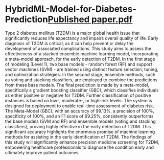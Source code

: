 # HybridML-Model-for-Diabetes-Prediction[Published paper.pdf](https://github.com/user-attachments/files/19071414/Published.paper.pdf)

Type 2 diabetes mellitus (T2DM) is a major global health issue that significantly reduces life expectancy and
impairs overall quality of life. Early diagnosis of T2DM is critical, as it can help prevent or delay the
development of associated complications. This study aims to assess the effectiveness of a stacked ensemble
machine learning model, incorporating a meta-model approach, for the early detection of T2DM. In the first
stage of modeling (Level 1), two base models - random forest (RF) and support vector machines (SVM) - are
trained using distinct feature selection, tuning, and optimization strategies. In the second stage, ensemble
methods, such as voting and stacking classifiers, are employed to combine the predictions from these base
models. The final prediction is made by a meta-model, specifically a gradient boosting classifier (GBC),
which classifies individuals as either positive or negative for T2DM. Further classification of positive
instances is based on low-, moderate-, or high-risk levels. The system is designed for deployment to enable
real-time assessment of diabetes risk. The Meta-Model (GBC), with an accuracy of 99.13%, a precision of
100%, specificity of 100%, and an F1 score of 99.25%, consistently outperforms the base models (SVM and
RF) and ensemble models (voting and stacking classifiers), proving highly effective in the early detection of
T2DM. This significant accuracy highlights the enormous promise of machine learning methods for assisting
in the early identification of T2DM. The findings of this study will significantly enhance precision medicine
screening for T2DM, empowering healthcare professionals to diagnose the condition early and ultimately
improve patient outcomes.
